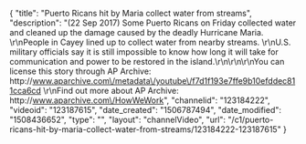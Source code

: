 {
    "title": "Puerto Ricans hit by Maria collect water from streams",
    "description": "(22 Sep 2017) Some Puerto Ricans on Friday collected water and cleaned up the damage caused by the deadly Hurricane Maria. \r\nPeople in Cayey lined up to collect water from nearby streams. \r\nU.S. military officials say it is still impossible to know how long it will take for communication and power to be restored in the island.\r\n\r\n\r\nYou can license this story through AP Archive: http:\/\/www.aparchive.com\/metadata\/youtube\/f7d1f193e7ffe9b10efddec811cca6cd \r\nFind out more about AP Archive: http:\/\/www.aparchive.com\/HowWeWork",
    "channelid": "123184222",
    "videoid": "123187615",
    "date_created": "1506787494",
    "date_modified": "1508436652",
    "type": "",
    "layout": "channelVideo",
    "url": "\/c1\/puerto-ricans-hit-by-maria-collect-water-from-streams\/123184222-123187615"
}